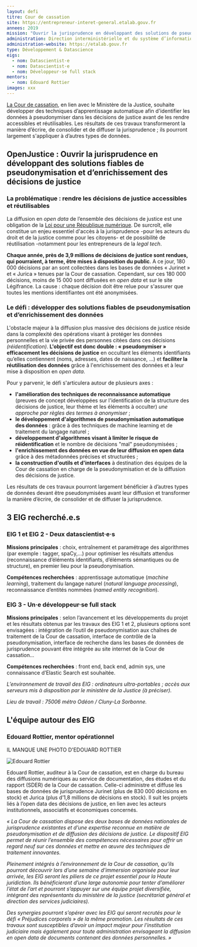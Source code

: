 ```yaml
---
layout: defi
titre: Cour de cassation
site: https://entrepreneur-interet-general.etalab.gouv.fr
annees: 2019
mission: "Ouvrir la jurisprudence en développant des solutions de pseudonymisation fiables des données"
administration: Direction interministérielle et du système d’information et de communication de l’Etat  
administration-website: https://etalab.gouv.fr
type: Développement & Datascience
eigs:
  - nom: Datascientist·e
  - nom: Datascientist·e
  - nom: Développeur·se full stack
mentors: 
  - nom: Edouard Rottier
images: xxx
---
```


[La Cour de cassation](https://www.courdecassation.fr/), en lien avec le Ministère de la Justice, souhaite développer des techniques d’apprentissage automatique afin d'identifier les données à pseudonymiser dans les décisions de justice avant de les rendre accessibles et réutilisables. Les résultats de ces travaux transformeront la manière d’écrire, de consolider et de diffuser la jurisprudence ; ils pourront largement s'appliquer à d’autres types de données.

## OpenJustice : Ouvrir la jurisprudence en développant des solutions fiables de pseudonymisation et d’enrichissement des décisions de justice

### La problématique : rendre les décisions de justice accessibles et réutilisables 

La diffusion en _open data_ de l’ensemble des décisions de justice est une obligation de la [Loi pour une République numérique](https://www.economie.gouv.fr/republique-numerique). De surcroît, elle constitue un enjeu essentiel d'accès à la jurisprudence -pour les acteurs du droit et de la justice comme pour les citoyens- et de possibilité de réutilisation -notamment pour les entrepreneurs de la _legal tech_.

**Chaque année, près de 3,9 millions de décisions de justice sont rendues, qui pourraient, à terme, être mises à disposition du public**. A ce jour, 180 000 décisions par an sont collectées dans les bases de données « Jurinet » et « Jurica » tenues par la Cour de cassation. Cependant, sur ces 180 000 décisions, moins de 15 000 sont diffusées en _open data_ et sur le site Légifrance. La cause : chaque décision doit être relue pour s'assurer que toutes les mentions identifiantes ont été anonymisées.

### Le défi : développer des solutions fiables de pseudonymisation et d’enrichissement des données 

L'obstacle majeur à la diffusion plus massive  des décisions de justice réside dans la complexité des opérations visant à protéger les données personnelles et la vie privée des personnes citées dans ces décisions _(réidentification)_. **L'objectif est donc double : « pseudonymiser » efficacement les décisions de justice** en occultant les éléments identifiants qu’elles contiennent (noms, adresses, dates de naissance, …) et **faciliter la réutilisation des données** grâce à l'enrichissement des données et à leur mise à disposition en _open data_.

Pour y parvenir, le défi s'articulera autour de plusieurs axes : 

* **l'amélioration des techniques de reconnaissance automatique** (preuves de concept développées sur l'identification de la structure des décisions de justice, leur thème et les éléments à occulter) _une approche par règles des termes à anonymiser_ ; 
* **le développement d'algorithmes de pseudonymisation automatique des données** : grâce à des techniques de machine learning et de traitement du langage naturel ;
* **développement d'algorithmes visant à limiter le risque de réidentification** et le nombre de décisions "mal" pseudonymisées ; 
* **l'enrichissement des données en vue de leur diffusion en open data** grâce à des métadonnées précises et structurées ; 
* **la construction d'outils et d'interfaces** à destination des équipes de la Cour de cassation en charge de la pseudonymisation et de la diffusion des décisions de justice.

Les résultats de ces travaux pourront largement bénéficier à d’autres
types de données devant être pseudonymisées avant leur diffusion et
transformer la manière d’écrire, de consolider et de diffuser la
jurisprudence.


## 3 EIG recherché.e.s

### EIG 1 et EIG 2 - Deux datascientist·e·s

**Missions principales** : choix, entraînement et paramétrage des
algorithmes (par exemple : tagger, spaCy,…) pour optimiser les
résultats attendus (reconnaissance d’éléments identifiants, d’éléments
sémantiques ou de structure), en premier lieu pour la
pseudonymisation.

**Compétences recherchées** : apprentissage automatique (_machine learning_),
traitement du langage naturel (_natural language processing_),
reconnaissance d’entités nommées (_named entity recognition_).

### EIG 3 - Un·e développeur·se full stack

**Missions principales** : selon l’avancement et les développements du
projet et les résultats obtenus par les travaux des EIG 1 et 2,
plusieurs options sont envisagées : intégration de l’outil de
pseudonymisation aux chaînes de traitement de la Cour de cassation,
interface de contrôle de la pseudonymisation, interface de recherche
dans les bases de données de jurisprudence pouvant être intégrée au
site internet de la Cour de cassation…

**Compétences recherchées** : front end, back end, admin sys, une
connaissance d’Elastic Search est souhaitée.

_L’environnement de travail des EIG : ordinateurs ultra-portables ;
accès aux serveurs mis à disposition par le ministère de la Justice (à
préciser)._

_Lieu de travail : 75006 métro Odéon / Cluny-La Sorbonne._

## L'équipe autour des EIG

### Edouard Rottier, mentor opérationnel

IL MANQUE UNE PHOTO D'EDOUARD ROTTIER

![Edouard Rottier](/img/communaute/?????)

Edouard Rottier, auditeur à la Cour de cassation, est en charge du
bureau des diffusions numériques au service de documentation, des
études et du rapport (SDER) de la Cour de cassation. Celle-ci
administre et diffuse les bases de données de jurisprudence Jurinet
(plus de 830 000 décisions en stock) et Jurica (plus d’1,8 millions de
décisions en stock). Il suit les projets liés à l’open data des
décisions de justice, en lien avec les acteurs institutionnels,
associatifs et économiques concernés. 

_« La Cour de cassation dispose des deux bases de données nationales de jurisprudence existantes et d’une expertise reconnue en matière de pseudonymisation et de diffusion des décisions de justice. Le dispositif EIG permet de réunir l’ensemble des compétences nécessaires pour offrir un regard neuf sur ces données et mettre en œuvre des techniques de traitement innovantes._

_Pleinement intégrés à l’environnement de la Cour de cassation, qu’ils pourront découvrir lors d’une semaine d’immersion organisée pour leur arrivée, les EIG seront les piliers de ce projet essentiel pour la Haute juridiction. Ils bénéficieront d’une large autonomie pour tenter d’améliorer l’état de l’art et pourront s’appuyer sur une équipe projet diversifiée, intégrant des représentants du ministère de la justice (secrétariat général et direction des services judiciaires)._

_Des synergies pourront s’opérer avec les EIG qui seront recrutés pour le défi « Préjudices corporels » de la même promotion. Les résultats de ces travaux sont susceptibles d’avoir un impact majeur pour l’institution judiciaire mais également pour toute administration envisageant la diffusion en open data de documents contenant des données personnelles. »_
